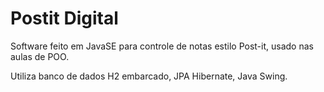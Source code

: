# Postit Digital
Software feito em JavaSE para controle de notas estilo Post-it, usado nas aulas de POO.

Utiliza banco de dados H2 embarcado, JPA Hibernate, Java Swing.
